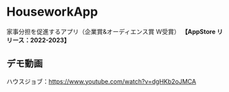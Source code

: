 # HouseworkApp
家事分担を促進するアプリ（企業賞&オーディエンス賞 W受賞）
**【AppStore リリース：2022-2023】**

## デモ動画
ハウスジョブ：https://www.youtube.com/watch?v=dgHKb2oJMCA

